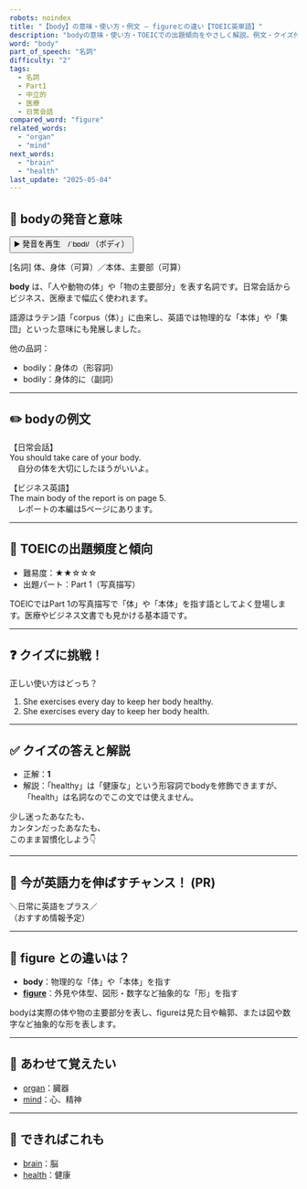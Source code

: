 ```yaml
---
robots: noindex
title: "【body】の意味・使い方・例文 ― figureとの違い【TOEIC英単語】"
description: "bodyの意味・使い方・TOEICでの出題傾向をやさしく解説。例文・クイズ付きでfigureとの違いもわかりやすく学べます。"
word: "body"
part_of_speech: "名詞"
difficulty: "2"
tags:
  - 名詞
  - Part1
  - 中立的
  - 医療
  - 日常会話
compared_word: "figure"
related_words:
  - "organ"
  - "mind"
next_words:
  - "brain"
  - "health"
last_update: "2025-05-04"
---
```


## 🔰 bodyの発音と意味

<button class="play-audio" onclick="playTTS('body')">
  <span class="play-audio-main">
    ▶️ 発音を再生　/ˈbɒdi/
  </span>
  <span class="play-audio-sub">
    （ボディ）
  </span>
</button>

[名詞] 体、身体（可算）／本体、主要部（可算）

**body** は、「人や動物の体」や「物の主要部分」を表す名詞です。日常会話からビジネス、医療まで幅広く使われます。

語源はラテン語「corpus（体）」に由来し、英語では物理的な「本体」や「集団」といった意味にも発展しました。

他の品詞：  
- bodily：身体の（形容詞）
- bodily：身体的に（副詞）

---

## ✏️ bodyの例文

【日常会話】  
You should take care of your body.  
　自分の体を大切にしたほうがいいよ。

【ビジネス英語】  
The main body of the report is on page 5.  
　レポートの本編は5ページにあります。

---

## 🎯 TOEICの出題頻度と傾向

- 難易度：★★☆☆☆
- 出題パート：Part 1（写真描写）

TOEICではPart 1の写真描写で「体」や「本体」を指す語としてよく登場します。医療やビジネス文書でも見かける基本語です。

---

## ❓ クイズに挑戦！

正しい使い方はどっち？

1. She exercises every day to keep her body healthy.  
2. She exercises every day to keep her body health.

---

## ✅ クイズの答えと解説

- 正解：**1**
- 解説：「healthy」は「健康な」という形容詞でbodyを修飾できますが、「health」は名詞なのでこの文では使えません。

少し迷ったあなたも、  
カンタンだったあなたも、  
このまま習慣化しよう👇️

---

## 🚀 今が英語力を伸ばすチャンス！ (PR)

<div class="info-center">
＼日常に英語をプラス／<br>  
（おすすめ情報予定）
</div>

---

## 🤔  figure との違いは？

- **body**：物理的な「体」や「本体」を指す
- **[figure](/word/figure)**：外見や体型、図形・数字など抽象的な「形」を指す

bodyは実際の体や物の主要部分を表し、figureは見た目や輪郭、または図や数字など抽象的な形を表します。

---

## 🧩 あわせて覚えたい

- [organ](/word/organ)：臓器
- [mind](/word/mind)：心、精神

---

## 📖 できればこれも

- [brain](/word/brain)：脳
- [health](/word/health)：健康

<!-- cvid: aid29_bid23 -->
